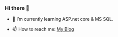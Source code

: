 ### Hi there 👋






 
- 🌱 I’m currently learning ASP.net core & MS SQL.



- 📫 How to reach me: <a href="https://rkfobia.blogspot.com/?m=1"> My Blog </a>



